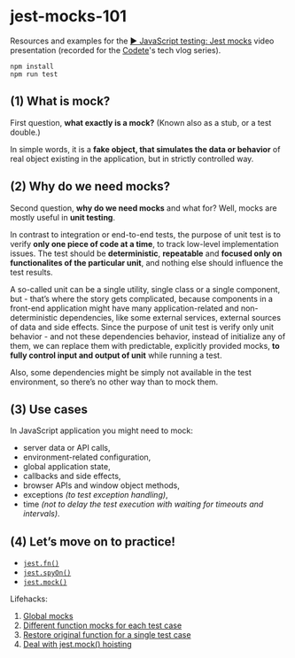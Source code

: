 # jest-mocks-101

Resources and examples for the [▶️ JavaScript testing: Jest mocks](https://www.youtube.com/watch?v=OS5mVVM5vAg) video presentation (recorded for the [Codete](https://www.facebook.com/codete)'s tech vlog series). 

```
npm install
npm run test
```

## (1) What is mock?

First question, **what exactly is a mock?** (Known also as a stub, or a test double.) 

In simple words, it is a **fake object, that simulates the data or behavior** of real object existing in the application, but in strictly controlled way.

## (2) Why do we need mocks?

Second question, **why do we need mocks** and what for? Well, mocks are mostly useful in **unit testing**.

In contrast to integration or end-to-end tests, the purpose of unit test is to verify **only one piece of code at a time**, to track low-level implementation issues. The test should be **deterministic**, **repeatable** and **focused only on functionalites of the particular unit**, and nothing else should influence the test results. 

A so-called unit can be a single utility, single class or a single component, but - that’s where the story gets complicated, because components in a front-end application might have many application-related and non-deterministic dependencies, like some external services, external sources of data and side effects. Since the purpose of unit test is verify only unit behavior - and not these dependencies behavior, instead of initialize any of them, we can replace them with predictable, explicitly provided mocks, **to fully control input and output of unit** while running a test.  
 
Also, some dependencies might be simply not available in the test environment, so there’s no other way than to mock them. 

## (3) Use cases

In JavaScript application you might need to mock:
 
- server data or API calls, 
- environment-related configuration, 
- global application state, 
- callbacks and side effects,
- browser APIs and window object methods,
- exceptions _(to test exception handling)_, 
- time _(not to delay the test execution with waiting for timeouts and intervals)_.  

## (4) Let’s move on to practice!

- [`jest.fn()`](https://github.com/kwieccia/jest-mocks-101/tree/main/01-jest-fn)
- [`jest.spyOn()`](https://github.com/kwieccia/jest-mocks-101/tree/main/02-jest-spy-on)
- [`jest.mock()`](https://github.com/kwieccia/jest-mocks-101/tree/main/03-jest-mock)

Lifehacks:
01. [Global mocks](https://github.com/kwieccia/jest-mocks-101/tree/main/04-global-mocks)
02. [Different function mocks for each test case](https://github.com/kwieccia/jest-mocks-101/tree/main/05-mock-per-test)
03. [Restore original function for a single test case](https://github.com/kwieccia/jest-mocks-101/tree/main/06-restore-mock)
02. [Deal with jest.mock() hoisting](https://github.com/kwieccia/jest-mocks-101/tree/main/07-jest-mock-hoisting)

